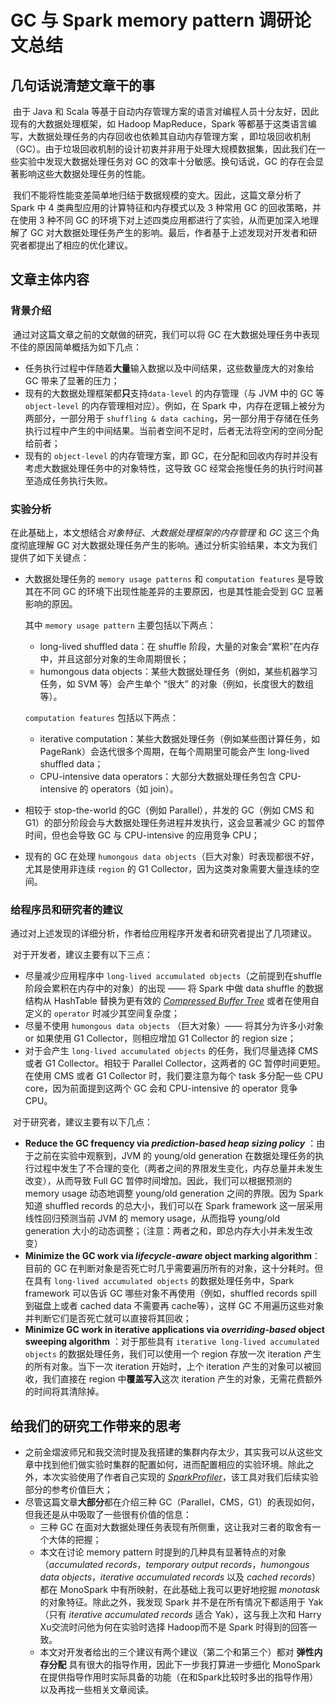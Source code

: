 # GC 与 Spark memory pattern 调研论文总结

## 几句话说清楚文章干的事

​	由于 Java 和 Scala 等基于自动内存管理方案的语言对编程人员十分友好，因此现有的大数据处理框架，如 Hadoop MapReduce，Spark 等都基于这类语言编写，大数据处理任务的内存回收也依赖其自动内存管理方案 ，即垃圾回收机制（GC）。由于垃圾回收机制的设计初衷并非用于处理大规模数据集，因此我们在一些实验中发现大数据处理任务对 GC 的效率十分敏感。换句话说，GC 的存在会显著影响这些大数据处理任务的性能。

​	我们不能将性能变差简单地归结于数据规模的变大。因此，这篇文章分析了 Spark 中 4 类典型应用的计算特征和内存模式以及 3 种常用 GC 的回收策略，并在使用 3 种不同 GC 的环境下对上述四类应用都进行了实验，从而更加深入地理解了 GC 对大数据处理任务产生的影响。最后，作者基于上述发现对开发者和研究者都提出了相应的优化建议。

## 文章主体内容

### 背景介绍

​	通过对这篇文章之前的文献做的研究，我们可以将 GC 在大数据处理任务中表现不佳的原因简单概括为如下几点：

- 任务执行过程中伴随着**大量**输入数据以及中间结果，这些数量庞大的对象给 GC 带来了显著的压力；
- 现有的大数据处理框架都**只**支持`data-level` 的内存管理（与 JVM 中的 GC 等 `object-level` 的内存管理相对应）。例如，在 Spark 中，内存在逻辑上被分为两部分，一部分用于 `shuffling & data caching`，另一部分用于存储在任务执行过程中产生的中间结果。当前者空间不足时，后者无法将空闲的空间分配给前者；
- 现有的 `object-level` 的内存管理方案，即 GC，在分配和回收内存时并没有考虑大数据处理任务中的对象特性，这导致 GC 经常会拖慢任务的执行时间甚至造成任务执行失败。

### 实验分析

​	在此基础上，本文想结合*对象特征*、*大数据处理框架的内存管理*  和 *GC* 这三个角度彻底理解 GC 对大数据处理任务产生的影响。通过分析实验结果，本文为我们提供了如下关键点：

- 大数据处理任务的 `memory usage patterns` 和 `computation features` 是导致其在不同 GC 的环境下出现性能差异的主要原因，也是其性能会受到 GC 显著影响的原因。

  其中 `memory usage pattern` 主要包括以下两点：

  - long-lived shuffled data：在 shuffle 阶段，大量的对象会“累积”在内存中，并且这部分对象的生命周期很长；
  - humongous data objects：某些大数据处理任务（例如，某些机器学习任务，如 SVM 等）会产生单个 “很大” 的对象（例如，长度很大的数组等）。

  `computation features` 包括以下两点：

  - iterative computation：某些大数据处理任务（例如某些图计算任务，如 PageRank）会迭代很多个周期，在每个周期里可能会产生 long-lived shuffled data；
  - CPU-intensive data operators：大部分大数据处理任务包含 CPU-intensive 的 operators（如 join）。

- 相较于 stop-the-world 的GC（例如 Parallel），并发的 GC（例如 CMS 和 G1）的部分阶段会与大数据处理任务进程并发执行，这会显著减少 GC 的暂停时间，但也会导致 GC 与 CPU-intensive 的应用竞争 CPU；

- 现有的 GC 在处理 `humongous data objects`（巨大对象）时表现都很不好，尤其是使用非连续 `region` 的 G1 Collector，因为这类对象需要大量连续的空间。

### 给程序员和研究者的建议

​	通过对上述发现的详细分析，作者给应用程序开发者和研究者提出了几项建议。

​	对于开发者，建议主要有以下三点：

- 尽量减少应用程序中 `long-lived accumulated objects`（之前提到在shuffle阶段会累积在内存中的对象）的出现 —— 将 Spark 中做 data shuffle 的数据结构从 HashTable 替换为更有效的 [*Compressed Buffer Tree*](http://delivery.acm.org/10.1145/2530000/2523625/a18-amur.pdf?ip=114.212.82.69&id=2523625&acc=OA&key=BF85BBA5741FDC6E.180A41DAF8736F97.4D4702B0C3E38B35.FB8CB00F758AD1E5&__acm__=1572353607_1453e6d0a07cc7066594008613c83338) 或者在使用自定义的 `operator` 时减少其空间复杂度；
- 尽量不使用 `humongous data objects` （巨大对象）—— 将其分为许多小对象 or 如果使用 G1 Collector，则相应增加 G1 Collector 的 region size；
- 对于会产生 `long-lived accumulated objects` 的任务，我们尽量选择 CMS 或者 G1 Collector。相较于 Parallel Collector，这两者的 GC 暂停时间更短。在使用 CMS 或者 G1 Collector 时，我们要注意为每个 task 多分配一些 CPU core，因为前面提到这两个 GC 会和 CPU-intensive 的 operator 竞争 CPU。

​	对于研究者，建议主要有以下几点：

- **Reduce the GC frequency via *prediction-based heap sizing policy*** ：由于之前在实验中观察到，JVM 的 young/old generation 在数据处理任务的执行过程中发生了不合理的变化（两者之间的界限发生变化，内存总量并未发生改变），从而导致 Full GC 暂停时间增加。因此，我们可以根据预测的 memory usage 动态地调整 young/old generation 之间的界限。因为 Spark 知道 shuffled records 的总大小，我们可以在 Spark framework 这一层采用线性回归预测当前 JVM 的 memory usage，从而指导 young/old generation 大小的动态调整；（注意：两者之和，即总内存大小并未发生改变）
- **Minimize the GC work via *lifecycle-aware* object marking algorithm**：目前的 GC 在判断对象是否死亡时几乎需要遍历所有的对象，这十分耗时。但在具有 `long-lived accumulated objects` 的数据处理任务中，Spark framework 可以告诉 GC 哪些对象不再使用（例如，shuffled records spill 到磁盘上或者 cached data 不需要再 cache等），这样 GC 不用遍历这些对象并判断它们是否死亡就可以直接将其回收；
- **Minimize GC work in iterative applications via *overriding-based* object sweeping algorithm** ：对于那些具有 `iterative long-lived accumulated objects` 的数据处理任务，我们可以使用一个 region 存放一次 iteration 产生的所有对象。当下一次 iteration 开始时，上个 iteration 产生的对象可以被回收，我们直接在 region 中**覆盖写入**这次 iteration 产生的对象，无需花费额外的时间将其清除掉。

## 给我们的研究工作带来的思考

- 之前金熠波师兄和我交流时提及我搭建的集群内存太少，其实我可以从这些文章中找到他们做实验时集群的配置如何，进而配置相应的实验环境。除此之外，本次实验使用了作者自己实现的 [*SparkProfiler*](https://github.com/JerryLead/SparkProfiler)，该工具对我们后续实验部分的参考价值巨大；
- 尽管这篇文章**大部分**都在介绍三种 GC（Parallel，CMS，G1）的表现如何，但我还是从中吸取了一些很有价值的信息：
  - 三种 GC 在面对大数据处理任务表现有所侧重，这让我对三者的取舍有一个大体的把握；
  - 本文在讨论 memory pattern 时提到的几种具有显著特点的对象（*accumulated records*，*temporary output records*，*humongous data objects*，*iterative accumulated records* 以及 *cached records*）都在 MonoSpark 中有所映射，在此基础上我可以更好地挖掘 *monotask* 的对象特征。除此之外，我发现 Spark 并不是在所有情况下都适用于 Yak（只有 *iterative accumulated records* 适合 Yak），这与我上次和 Harry Xu交流时问他为何在实验时选择 Hadoop而不是 Spark 时得到的回答一致。
  - 本文对开发者给出的三个建议有两个建议（第二个和第三个）都对 **弹性内存分配** 具有很大的指导作用，因此下一步我打算进一步细化 MonoSpark 在提供指导作用时实际具备的功能（在和Spark比较时多出的指导作用）以及再找一些相关文章阅读。